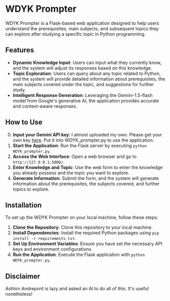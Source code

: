 # WDYK Prompter

WDYK Prompter is a Flask-based web application designed to help users understand the prerequisites, main subjects, and subsequent topics they can explore after studying a specific topic in Python programming.

## Features

- **Dynamic Knowledge Input**: Users can input what they currently know, and the system will adjust its responses based on this knowledge.
- **Topic Exploration**: Users can query about any topic related to Python, and the system will provide detailed information about prerequisites, the main subjects covered under the topic, and suggestions for further study.
- **Intelligent Response Generation**: Leveraging the Gemini-1.5-flash model from Google's generative AI, the application provides accurate and context-aware responses.

## How to Use

0. **Input your Gemini API key**: I almost uploaded my own. Please get your own key [here](https://ai.google.dev/gemini-api/docs/api-key). Put it into WDYK_prompter.py to use the application.
1. **Start the Application**: Run the Flask server by executing `python WDYK_prompter.py`.
2. **Access the Web Interface**: Open a web browser and go to `http://127.0.0.1:5000/`.
3. **Enter Knowledge and Topic**: Use the web form to enter the knowledge you already possess and the topic you want to explore.
4. **Generate Information**: Submit the form, and the system will generate information about the prerequisites, the subjects covered, and further topics to explore.

## Installation

To set up the WDYK Prompter on your local machine, follow these steps:

1. **Clone the Repository**: Clone this repository to your local machine.
2. **Install Dependencies**: Install the required Python packages using `pip install -r requirements.txt`.
3. **Set Up Environment Variables**: Ensure you have set the necessary API keys and environment configurations.
4. **Run the Application**: Execute the Flask application with `python WDYK_prompter.py`.

## Disclaimer

Ashton Andrepont is lazy and asked an AI to do all of this. It's useful nonetheless!
